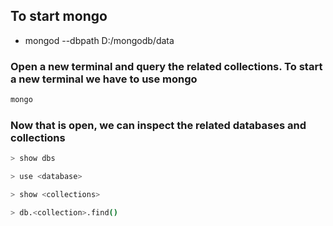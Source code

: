 ## To start mongo

* mongod --dbpath D:/mongodb/data

### Open a new terminal and query the related collections. To start a new terminal we have to use mongo

```bash
mongo
```

### Now that is open, we can inspect the related databases and collections

```bash
> show dbs
```

```bash
> use <database>
```

```bash
> show <collections>
```

```bash
> db.<collection>.find()
```
